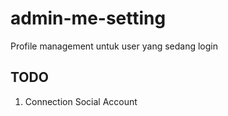 # admin-me-setting

Profile management untuk user yang sedang login

## TODO

1. Connection Social Account